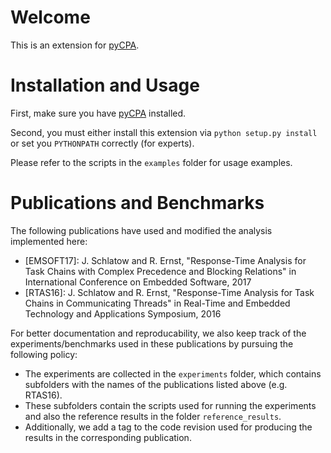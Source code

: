 # Welcome

This is an extension for [pyCPA](https://bitbucket.org/pycpa/pycpa).

# Installation and Usage

First, make sure you have [pyCPA](https://bitbucket.org/pycpa/pycpa) installed.

Second, you must either install this extension via `python setup.py install` or set you `PYTHONPATH` correctly (for experts).

Please refer to the scripts in the `examples` folder for usage examples.

# Publications and Benchmarks

The following publications have used and modified the analysis implemented here:

* \[EMSOFT17\]: J. Schlatow and R. Ernst, "Response-Time Analysis for Task Chains with Complex Precedence and Blocking Relations" in International Conference on Embedded Software, 2017
* \[RTAS16\]: J. Schlatow and R. Ernst, "Response-Time Analysis for Task Chains in Communicating Threads" in Real-Time and Embedded Technology  and Applications Symposium, 2016

For better documentation and reproducability, we also keep track of the experiments/benchmarks used in these publications by pursuing the following policy:

* The experiments are collected in the `experiments` folder, which contains subfolders with the names of the publications listed above (e.g. RTAS16).
* These subfolders contain the scripts used for running the experiments and also the reference results in the folder `reference_results`.
* Additionally, we add a tag to the code revision used for producing the results in the corresponding publication.

